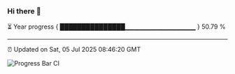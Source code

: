 ### Hi there 👋

⏳ Year progress { ███████████████▁▁▁▁▁▁▁▁▁▁▁▁▁▁▁ } 50.79 %

---

⏰ Updated on Sat, 05 Jul 2025 08:46:20 GMT

![Progress Bar CI](https://github.com/IshwaranRudhara/GIT-ACTION/workflows/Progress%20Bar%20CI/badge.svg)
